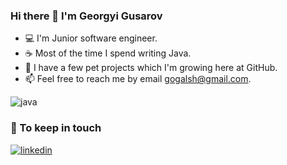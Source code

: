 ### Hi there 👋 I'm Georgyi Gusarov

* 💻 I'm Junior software engineer.
* ☕ Most of the time I spend writing Java.
* 🚀 I have a few pet projects which I'm growing here at GitHub.
* 📫 Feel free to reach me by email [gogalsh@gmail.com](mailto:gogalsh@gmail.com).

![java](https://img.shields.io/static/v1?logo=java&style=for-the-badge&label=java&message=intermediate)

### 🤝 To keep in touch

[ ![linkedin](https://img.shields.io/static/v1?logo=linkedin&style=for-the-badge&label=linkedin&message=GeorgyGusarov)](http://linkedin.com/in/georgygusarov/)